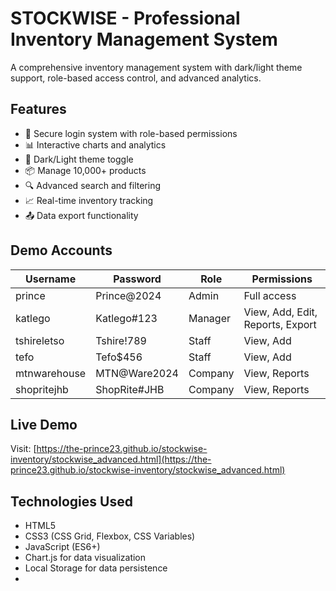 # STOCKWISE - Professional Inventory Management System

A comprehensive inventory management system with dark/light theme support, role-based access control, and advanced analytics.

## Features

- 🔐 Secure login system with role-based permissions
- 📊 Interactive charts and analytics
- 🎨 Dark/Light theme toggle
- 📦 Manage 10,000+ products
- 🔍 Advanced search and filtering
- 📈 Real-time inventory tracking
- 📤 Data export functionality

## Demo Accounts

| Username | Password | Role | Permissions |
|----------|----------|------|-------------|
| prince | Prince@2024 | Admin | Full access |
| katlego | Katlego#123 | Manager | View, Add, Edit, Reports, Export |
| tshireletso | Tshire!789 | Staff | View, Add |
| tefo | Tefo$456 | Staff | View, Add |
| mtnwarehouse | MTN@Ware2024 | Company | View, Reports |
| shopritejhb | ShopRite#JHB | Company | View, Reports |

## Live Demo

Visit: [https://the-prince23.github.io/stockwise-inventory/stockwise_advanced.html](https://the-prince23.github.io/stockwise-inventory/stockwise_advanced.html)

## Technologies Used

- HTML5
- CSS3 (CSS Grid, Flexbox, CSS Variables)
- JavaScript (ES6+)
- Chart.js for data visualization
- Local Storage for data persistence
- 
   
 